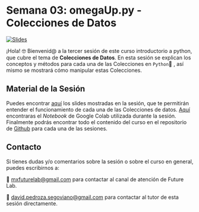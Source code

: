 
# Semana 03: omegaUp.py - Colecciones de Datos

[![Slides](https://img.shields.io/badge/Slides-Google%20Slides-tomato)](https://docs.google.com/presentation/d/1R6jK-2L_fuuvn6kmPX93yIuowud2KQgGR6-70TV3u_s/edit?usp=sharing)


¡Hola! 🤓 Bienvenid@ a la tercer sesión de este curso introductorio a python, que cubre el tema de **Colecciones de Datos**. En esta sesión se explican los conceptos y métodos para cada una de las Colecciones en `Python`🐍 , así mismo se mostrará cómo manipular estas Colecciones.


## Material de la Sesión
Puedes encontrar [aquí](https://docs.google.com/presentation/d/1R6jK-2L_fuuvn6kmPX93yIuowud2KQgGR6-70TV3u_s/edit?usp=sharing) los slides mostradas en la sesión, que te permitirán entender el funcionamiento de cada una de las Colecciones de datos. [Aquí](https://colab.research.google.com/drive/1bYe02FgL6z6iGQ7OBGa5XTXC_L3e6Q1O?usp=sharing) encontraras el _Notebook_ de Google Colab utilizada durante la sesión. Finalmente podrás encontrar todo el contenido del curso en el repositorio de [Github](https://github.com/futurelabmx/omegaUp.py) para cada una de las sesiones.

## Contacto
Si tienes dudas y/o comentarios sobre la sesión o sobre el curso en general, puedes escribirnos a:

:email: [mxfuturelab@gmail.com](mailto://mxfuturelab@gmail.com) para contactar al canal de atención de Future Lab.

:email: [david.pedroza.segoviano@gmail.com](mailto://david.pedroza.segoviano@gmail.com) para contactar al tutor de esta sesión directamente.
